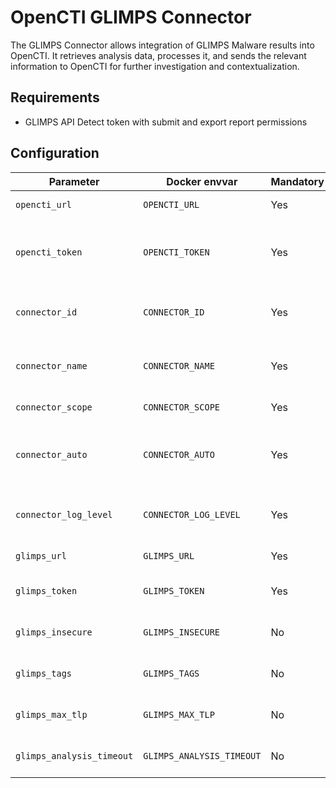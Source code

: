 # OpenCTI GLIMPS Connector

The GLIMPS Connector allows integration of GLIMPS Malware results into OpenCTI. It retrieves analysis data, processes it, and sends the relevant information to OpenCTI for further investigation and contextualization.

## Requirements

- GLIMPS API Detect token with submit and export report permissions

## Configuration

| Parameter                              | Docker envvar                          | Mandatory  | Description                                                                                    |
|----------------------------------------|----------------------------------------|------------|------------------------------------------------------------------------------------------------|
| `opencti_url`                          | `OPENCTI_URL`                          | Yes        | The URL of the OpenCTI platform.                                                               |
| `opencti_token`                        | `OPENCTI_TOKEN`                        | Yes        | The default admin token configured in the OpenCTI platform parameters file.                    |
| `connector_id`                         | `CONNECTOR_ID`                         | Yes        | A valid arbitrary `UUIDv4` that must be unique for this connector.                             |
| `connector_name`                       | `CONNECTOR_NAME`                       | Yes        | The name of the GLIMPS Malware connector instance.connectors.                                  |
| `connector_scope`                      | `CONNECTOR_SCOPE`                      | Yes        | Must be `StixFile,Artifact`.                                                                   |
| `connector_auto`	                     | `CONNECTOR_AUTO`                       | Yes        | Must be `true` or `false` to enable or disable auto-enrichment of observables                  |
| `connector_log_level`                  | `CONNECTOR_LOG_LEVEL`                  | Yes        | The log level for this connector, could be `debug`, `info`, `warn` or `error` (less verbose).  |
| `glimps_url`                           | `GLIMPS_URL`                           | Yes        | The GLIMPS Malware URL                                                                         |
| `glimps_token`                         | `GLIMPS_TOKEN`                         | Yes        | Your GLIMPS Malware authentication token                                                       |
| `glimps_insecure`                      | `GLIMPS_INSECURE`                      | No         | Change if you want to disable SSL cert check                                                   |
| `glimps_tags`                          | `GLIMPS_TAGS`                          | No         | Comma separated tags to add to the analysis                                                    |
| `glimps_max_tlp`                       | `GLIMPS_MAX_TLP`                       | No         | The maximal TLP of the observable being enriched                                               |
| `glimps_analysis_timeout`              | `GLIMPS_ANALYSIS_TIMEOUT`              | No         | GLIMPS Malware analysis timeout (in seconds)                                                   |

